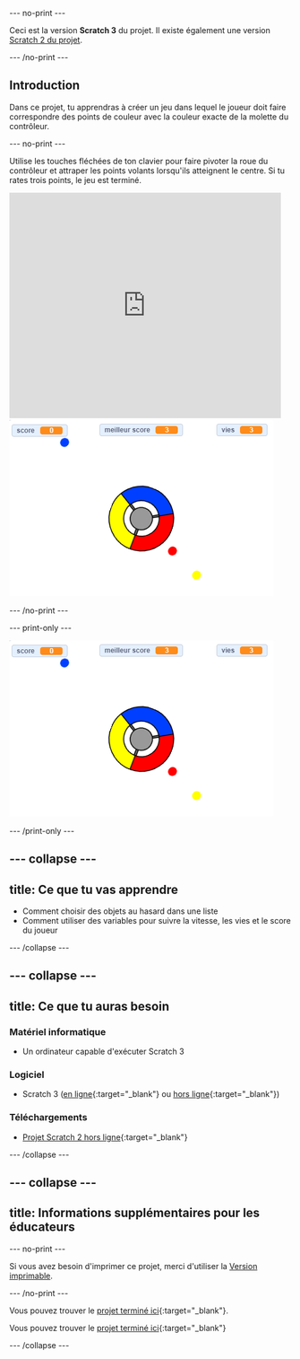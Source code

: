 --- no-print ---

Ceci est la version **Scratch 3** du projet. Il existe également une version [Scratch 2 du projet](https://projects.raspberrypi.org/fr-FR/projects/catch-the-dots-scratch2).

--- /no-print ---

## Introduction

Dans ce projet, tu apprendras à créer un jeu dans lequel le joueur doit faire correspondre des points de couleur avec la couleur exacte de la molette du contrôleur.

--- no-print ---

Utilise les touches fléchées de ton clavier pour faire pivoter la roue du contrôleur et attraper les points volants lorsqu'ils atteignent le centre. Si tu rates trois points, le jeu est terminé.

<div class="scratch-preview">
  <iframe allowtransparency="true" width="485" height="402" src="https://scratch.mit.edu/projects/embed/397735112/?autostart=false" frameborder="0" scrolling="no"></iframe>
  <img src="images/dots-final.png">
</div>

--- /no-print ---

--- print-only ---

![Capture d'écran des points](images/dots-final.png)

--- /print-only ---

--- collapse ---
---
title: Ce que tu vas apprendre
---

+ Comment choisir des objets au hasard dans une liste
+ Comment utiliser des variables pour suivre la vitesse, les vies et le score du joueur

--- /collapse ---

--- collapse ---
---
title: Ce que tu auras besoin
---

### Matériel informatique

+ Un ordinateur capable d'exécuter Scratch 3

### Logiciel

+ Scratch 3 ([en ligne](http://rpf.io/scratchon){:target="_blank"} ou [hors ligne](http://rpf.io/scratchoff){:target="_blank"})

### Téléchargements

+ [Projet Scratch 2 hors ligne](http://rpf.io/p/fr-FR/catch-the-dots-go){:target="_blank"}

--- /collapse ---

--- collapse ---
---
title: Informations supplémentaires pour les éducateurs
---

--- no-print ---

Si vous avez besoin d'imprimer ce projet, merci d'utiliser la [Version imprimable](https://projects.raspberrypi.org/fr-FR/projects/catch-the-dots/print).

--- /no-print ---

Vous pouvez trouver le [projet terminé ici](http://rpf.io/p/fr-FR/catch-the-dots-get){:target="_blank"}.

Vous pouvez trouver le [projet terminé ici](https://scratch.mit.edu/projects/252923761/#editor){:target="_blank"}

--- /collapse ---